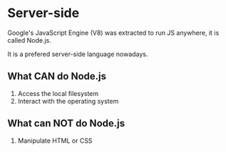 # Server-side
Google's JavaScript Engine (V8) was extracted to run JS anywhere, it is called Node.js.

It is a prefered server-side language nowadays. 

## What CAN do Node.js
1. Access the local filesystem
1. Interact with the operating system

## What can NOT do Node.js
1. Manipulate HTML or CSS